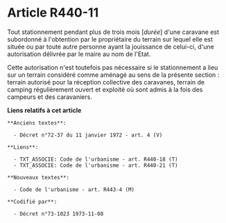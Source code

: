 # Article R440-11

Tout stationnement pendant plus de trois mois [*durée*] d'une caravane est subordonné à l'obtention par le propriétaire du
terrain sur lequel elle est située ou par toute autre personne ayant la jouissance de celui-ci, d'une autorisation délivrée
par le maire au nom de l'Etat.

Cette autorisation n'est toutefois pas nécessaire si le stationnement a lieu sur un terrain considéré comme aménagé au sens
de la présente section : terrain autorisé pour la réception collective des caravanes, terrain de camping régulièrement ouvert
et exploité où sont admis à la fois des campeurs et des caravaniers.

**Liens relatifs à cet article**

	**Anciens textes**:

	  - Décret n°72-37 du 11 janvier 1972 - art. 4 (V)

	**Liens**:

	  - TXT_ASSOCIE: Code de l'urbanisme - art. R440-18 (T)
	  - TXT_ASSOCIE: Code de l'urbanisme - art. R440-21 (T)

	**Nouveaux textes**:

	  - Code de l'urbanisme - art. R443-4 (M)

	**Codifié par**:

	  - Décret n°73-1023 1973-11-08
